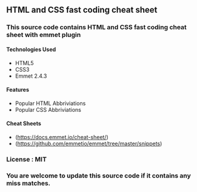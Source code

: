 ## HTML and CSS fast coding cheat sheet

### This source code contains HTML and CSS fast coding cheat sheet with emmet plugin

#### Technologies Used
* HTML5
* CSS3
* Emmet 2.4.3

#### Features
* Popular HTML Abbriviations
* Popular CSS Abbriviations

#### Cheat Sheets
* (https://docs.emmet.io/cheat-sheet/)
* (https://github.com/emmetio/emmet/tree/master/snippets)

### License : MIT

### You are welcome to update this source code if it contains any miss matches.
